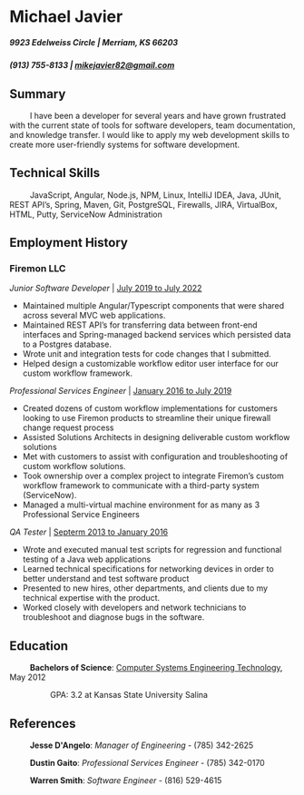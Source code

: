 # Michael Javier 
##### 9923 Edelweiss Circle | Merriam, KS 66203 
##### (913) 755-8133 | mikejavier82@gmail.com 

## Summary
&emsp; &emsp; I have been a developer for several years and have grown frustrated with the current state of tools for software developers, team documentation, and knowledge transfer. I would like to apply my web development skills to create more user-friendly systems for software development.

## Technical Skills
&emsp; &emsp; JavaScript, Angular, Node.js, NPM, Linux, IntelliJ IDEA, Java, JUnit, REST API’s, Spring, Maven, Git, PostgreSQL, Firewalls, JIRA, VirtualBox, HTML, Putty, ServiceNow Administration

## Employment History
### Firemon LLC

*Junior Software Developer* | <ins>July 2019 to July 2022</ins>
- Maintained multiple Angular/Typescript components that were shared across several MVC web applications.
- Maintained REST API’s for transferring data between front-end interfaces and Spring-managed backend services which persisted data to a Postgres database.
- Wrote unit and integration tests for code changes that I submitted.
- Helped design a customizable workflow editor user interface for our custom workflow framework.

*Professional Services Engineer* | <ins>January 2016 to July 2019</ins>
- Created dozens of custom workflow implementations for customers looking to use Firemon products to streamline their unique firewall change request process
- Assisted Solutions Architects in designing deliverable custom workflow solutions
- Met with customers to assist with configuration and troubleshooting of custom workflow solutions.
- Took ownership over a complex project to integrate Firemon’s custom workflow framework to communicate with a third-party system (ServiceNow).
- Managed a multi-virtual machine environment for as many as 3 Professional Service Engineers

*QA Tester* | <ins>Septerm 2013 to January 2016</ins>
- Wrote and executed manual test scripts for regression and functional testing of a Java web applications
- Learned technical specifications for networking devices in order to better understand and test software product
- Presented to new hires, other departments, and clients due to my technical expertise with the product.
- Worked closely with developers and network technicians to troubleshoot and diagnose bugs in the software.

## Education
&emsp; &emsp; **Bachelors of Science**: <ins>Computer Systems Engineering Technology</ins>, May 2012

&emsp; &emsp; &emsp; &emsp; GPA: 3.2 at Kansas State University Salina

## References
&emsp; &emsp; **Jesse D'Angelo**: *Manager of Engineering* - (785) 342-2625

&emsp; &emsp; **Dustin Gaito**: *Professional Services Engineer* - (785) 342-0170

&emsp; &emsp; **Warren Smith**: *Software Engineer* - (816) 529-4615
